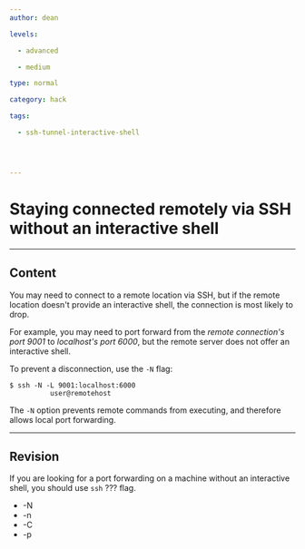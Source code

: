 ```yaml
---
author: dean

levels:

  - advanced

  - medium

type: normal

category: hack

tags:

  - ssh-tunnel-interactive-shell




---
```


# Staying connected remotely via SSH without an interactive shell

---
## Content

You may need to connect to a remote location via SSH, but if the remote location doesn't provide an interactive shell, the connection is most likely to drop.

For example, you may need to port forward from the *remote connection's port 9001* to *localhost's port 6000*, but the remote server does not offer an interactive shell.

To prevent a disconnection, use the `-N` flag:

```shell
$ ssh -N -L 9001:localhost:6000
          user@remotehost
```
The `-N` option prevents remote commands from executing, and therefore allows local port forwarding.

---
## Revision

If you are looking for a port forwarding on a machine without an interactive shell, you should use `ssh` ??? flag.

* -N
* -n
* -C
* -p

 
